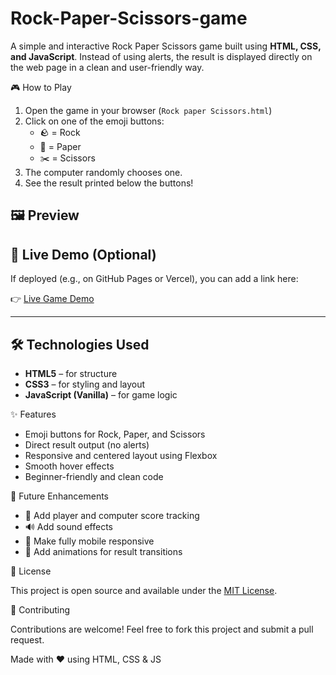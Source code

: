 # Rock-Paper-Scissors-game

A simple and interactive Rock Paper Scissors game built using **HTML, CSS, and JavaScript**. Instead of using alerts, the result is displayed directly on the web page in a clean and user-friendly way.



🎮 How to Play

1. Open the game in your browser (`Rock paper Scissors.html`)
2. Click on one of the emoji buttons:
   - 🪨 = Rock
   - 📄 = Paper
   - ✂️ = Scissors
3. The computer randomly chooses one.
4. See the result printed below the buttons!



## 🖼️ Preview



## 🚀 Live Demo (Optional)

If deployed (e.g., on GitHub Pages or Vercel), you can add a link here:

👉 [Live Game Demo](https://your-username.github.io/rock-paper-scissors/)

---

## 🛠️ Technologies Used

- **HTML5** – for structure
- **CSS3** – for styling and layout
- **JavaScript (Vanilla)** – for game logic



 ✨ Features

- Emoji buttons for Rock, Paper, and Scissors
- Direct result output (no alerts)
- Responsive and centered layout using Flexbox
- Smooth hover effects
- Beginner-friendly and clean code



 📌 Future Enhancements

- 🎯 Add player and computer score tracking
- 🔊 Add sound effects
- 📱 Make fully mobile responsive
- 🎨 Add animations for result transitions


 📄 License

This project is open source and available under the [MIT License](LICENSE).



🤝 Contributing

Contributions are welcome! Feel free to fork this project and submit a pull request.

Made with ❤️ using HTML, CSS & JS
